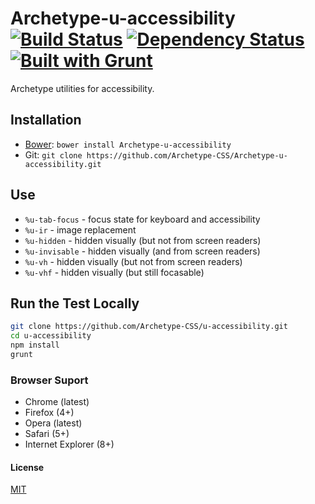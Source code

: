 # Archetype-u-accessibility [![Build Status](https://secure.travis-ci.org/Archetype-CSS/Archetype-u-accessibility.png?branch=master)](http://travis-ci.org/Archetype-CSS/Archetype-u-accessibility) [![Dependency Status](https://gemnasium.com/Archetype-CSS/Archetype-u-accessibility.svg)](https://gemnasium.com/Archetype-CSS/Archetype-u-accessibility) [![Built with Grunt](https://cdn.gruntjs.com/builtwith.png)](http://gruntjs.com/)

Archetype utilities for accessibility.

## Installation
  * [Bower](http://bower.io): `bower install Archetype-u-accessibility`
  * Git: `git clone https://github.com/Archetype-CSS/Archetype-u-accessibility.git`

## Use
  * `%u-tab-focus` - focus state for keyboard and accessibility
  * `%u-ir` - image replacement
  * `%u-hidden` - hidden visually (but not from screen readers)
  * `%u-invisable` - hidden visually (and from screen readers)
  * `%u-vh` - hidden visually (but not from screen readers)
  * `%u-vhf` - hidden visually (but still focasable)

## Run the Test Locally

```bash
git clone https://github.com/Archetype-CSS/u-accessibility.git
cd u-accessibility
npm install
grunt
```

### Browser Suport
  * Chrome (latest)
  * Firefox (4+)
  * Opera (latest)
  * Safari (5+)
  * Internet Explorer (8+)

#### License
[MIT](/LICENSE.md)

